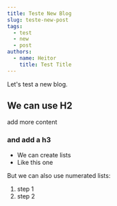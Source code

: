 ```yaml
---
title: Teste New Blog
slug: teste-new-post
tags:
  - test
  - new
  - post
authors:
  - name: Heitor
    title: Test Title
---
```

Let's test a new blog.

## We can use H2

add more content

### and add a h3

* We can create lists 
* Like this one

But we can also use numerated lists:

1. step 1
2. step 2
